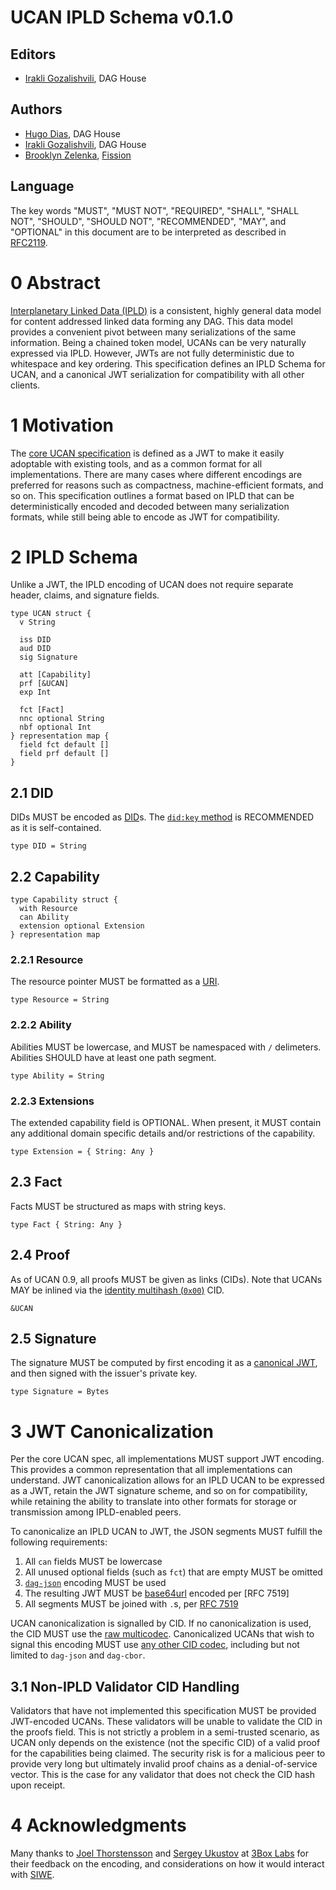 # UCAN IPLD Schema v0.1.0

## Editors

* [Irakli Gozalishvili](https://github.com/Gozala), DAG House

## Authors

* [Hugo Dias](https://github.com/hugomrdias), DAG House
* [Irakli Gozalishvili](https://github.com/Gozala), DAG House
* [Brooklyn Zelenka](https://github.com/expede), [Fission](https://fission.codes)

## Language

The key words "MUST", "MUST NOT", "REQUIRED", "SHALL", "SHALL NOT", "SHOULD", "SHOULD NOT", "RECOMMENDED", "MAY", and "OPTIONAL" in this document are to be interpreted as described in [RFC2119](https://datatracker.ietf.org/doc/html/rfc2119).

# 0 Abstract

[Interplanetary Linked Data (IPLD)](https://ipld.io/) is a consistent, highly general data model for content addressed linked data forming any DAG. This data model provides a convenient pivot between many serializations of the same information. Being a chained token model, UCANs can be very naturally expressed via IPLD. However, JWTs are not fully deterministic due to whitespace and key ordering. This specification defines an IPLD Schema for UCAN, and a canonical JWT serialization for compatibility with all other clients.

# 1 Motivation

The [core UCAN specification](https://github.com/ucan-wg/spec) is defined as a JWT to make it easily adoptable with existing tools, and as a common format for all implementations. There are many cases where different encodings are preferred for reasons such as compactness, machine-efficient formats, and so on. This specification outlines a format based on IPLD that can be deterministically encoded and decoded between many serialization formats, while still being able to encode as JWT for compatibility.

# 2 IPLD Schema

Unlike a JWT, the IPLD encoding of UCAN does not require separate header, claims, and signature fields.

```ipldsch
type UCAN struct {
  v String 

  iss DID
  aud DID 
  sig Signature

  att [Capability] 
  prf [&UCAN]
  exp Int

  fct [Fact]
  nnc optional String
  nbf optional Int
} representation map {
  field fct default []
  field prf default []
}
```

## 2.1 DID

DIDs MUST be encoded as [DID](https://www.w3.org/TR/did-core/)s. The [`did:key` method](https://w3c-ccg.github.io/did-method-key/) is RECOMMENDED as it is self-contained.

``` ipldsch
type DID = String
```

## 2.2 Capability

``` ipldsch
type Capability struct {
  with Resource
  can Ability
  extension optional Extension
} representation map
```

### 2.2.1 Resource

The resource pointer MUST be formatted as a [URI](https://www.rfc-editor.org/rfc/rfc3986).

``` ipldsch
type Resource = String
```

### 2.2.2 Ability

Abilities MUST be lowercase, and MUST be namespaced with `/` delimeters. Abilities SHOULD have at least one path segment.

``` ipldsch
type Ability = String
```

### 2.2.3 Extensions

The extended capability field is OPTIONAL. When present, it MUST contain any additional domain specific details and/or restrictions of the capability. 

``` ipldsch
type Extension = { String: Any }
```

## 2.3 Fact

Facts MUST be structured as maps with string keys.

``` ipldsch
type Fact { String: Any }
```

## 2.4 Proof

As of UCAN 0.9, all proofs MUST be given as links (CIDs). Note that UCANs MAY be inlined via the [identity multihash (`0x00`)](https://github.com/multiformats/multicodec/blob/master/table.csv#L2) CID.

``` ipldsch
&UCAN
```

## 2.5 Signature

The signature MUST be computed by first encoding it as a [canonical JWT](#3-jwt-canonicalization), and then signed with the issuer's private key.

``` ipldsch
type Signature = Bytes
```

# 3 JWT Canonicalization

Per the core UCAN spec, all implementations MUST support JWT encoding. This provides a common representation that all implementations can understand. JWT canonicalization allows for an IPLD UCAN to be expressed as a JWT, retain the JWT signature scheme, and so on for compatibility, while retaining the ability to translate into other formats for storage or transmission among IPLD-enabled peers.

To canonicalize an IPLD UCAN to JWT, the JSON segments MUST fulfill the following requirements:

1. All `can` fields MUST be lowercase
2. All unused optional fields (such as `fct`) that are empty MUST be omitted
3. [`dag-json`](https://ipld.io/specs/codecs/dag-json/spec/) encoding MUST be used
4. The resulting JWT MUST be [base64url](https://datatracker.ietf.org/doc/html/rfc4648#section-5) encoded per [RFC 7519]
5. All segments MUST be joined with `.`s, per [RFC 7519](https://www.rfc-editor.org/rfc/rfc7519)

UCAN canonicalization is signalled by CID. If no canonicalization is used, the CID MUST use the [raw multicodec](https://github.com/multiformats/multicodec/blob/master/table.csv#L39). Canonicalized UCANs that wish to signal this encoding MUST use [any other CID codec](https://github.com/multiformats/multicodec/blob/master/table.csv), including but not limited to `dag-json` and `dag-cbor`.

## 3.1 Non-IPLD Validator CID Handling

Validators that have not implemented this specification MUST be provided JWT-encoded UCANs. These validators will be unable to validate the CID in the proofs field. This is not strictly a problem in a semi-trusted scenario, as UCAN only depends on the existence (not the specific CID) of a valid proof for the capabilities being claimed. The security risk is for a malicious peer to provide very long but ultimately invalid proof chains as a denial-of-service vector. This is the case for any validator that does not check the CID hash upon receipt.

# 4 Acknowledgments

Many thanks to [Joel Thorstensson](https://github.com/oed) and [Sergey Ukustov](https://github.com/ukstv) at [3Box Labs](https://3boxlabs.com/) for their feedback on the encoding, and considerations on how it would interact with [SIWE](https://eips.ethereum.org/EIPS/eip-4361).
